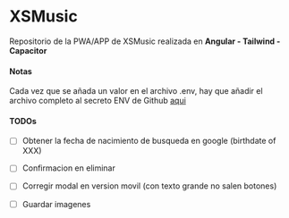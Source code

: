 # XSMusic

Repositorio de la PWA/APP de XSMusic realizada en **Angular - Tailwind - Capacitor**

####  Notas
Cada vez que se añada un valor en el archivo .env, hay que añadir el archivo completo al secreto ENV de Github [aqui](https://github.com/josexs/xsmusic-app/settings/secrets/actions)


#### TODOs
- [ ] Obtener la fecha de nacimiento de busqueda en google (birthdate of XXX)
- [ ] Confirmacion en eliminar
- [ ] Corregir modal en version movil (con texto grande no salen botones)
- [ ] Guardar imagenes

